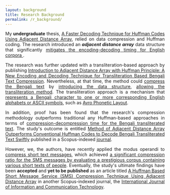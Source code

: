 ```yaml
---
layout: background
title: Research Background
permalink: /r_background/
---
```


<p style="text-align: justify">
My <b>undergraduate</b> thesis, <a href='https://link.springer.com/chapter/10.1007/978-981-15-3607-6_25'>A Faster Decoding Technique for Huffman Codes Using Adjacent Distance Array</a>, relied on data compression and Huffman coding. The research introduced an <em><b>adjacent distance array</b></em> data structure that significantly <u>mitigates the encoding-decoding timing for English corpora </u>.
</p>

<p style="text-align: justify">
The research was further updated with a transliteration-based approach by publishing <a href='https://link.springer.com/chapter/10.1007/978-981-33-4299-6_45'>Introduction to Adjacent Distance Array with Huffman Principle: A New Encoding and Decoding Technique for Transliteration Based Bengali Text Compression</a>. Nevertheless, at that time, the method could <u>compress the Bengali text</u> by <u>introducing the data structure</u>, <u>allowing the transliteration method</u>. The transliteration approach is a mechanism that <u>represents a Bengali character to one or more corresponding English alphabets or ASCII symbols</u>, such as <a href='https://www.omicronlab.com/avro-keyboard.html'>Avro Phonetic Layout</a>.
</p>

<p style="text-align: justify">
In addition, proof has been found that the research's compression methodology outperforms traditional any Huffman-based approaches in terms of <u>compression-decompression time for the Bengali transliterated text</u>. The study's outcome is entitled <a href='https://journal.uob.edu.bh/handle/123456789/4498'>Method of Adjacent Distance Array Outperforms Conventional Huffman Codes to Decode Bengali Transliterated Text Swiftly</a> published in a Scopus-indexed <a href='https://journal.uob.edu.bh/handle/123456789/12?id=about'>journal</a>.
</p>

<p style="text-align: justify">
However, we, the authors, have recently applied the modus operandi to <u>compress short text messages</u>, which achieved <u>a significant compression ratio for the SMS messages by evaluating a prestigious corpus containing various short texts of people</u>. Eventually, the study's ultimate findings have been <b>accepted</b> and <b>yet to be published</b> as an article titled <a href='https://www.inderscience.com/info/ingeneral/forthcoming.php?jcode=ijict#111512'>A Huffman Based Short Message Service (SMS) Compression Technique Using Adjacent Distance Array</a> in another Scopus-indexed journal, the <a href='https://www.inderscience.com/jhome.php?jcode=ijict'>International Journal of Information and Communication Technology</a>.
</p>

